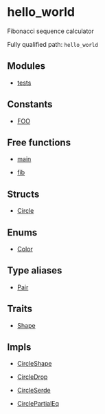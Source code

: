 # hello_world

Fibonacci sequence calculator


Fully qualified path: `hello_world`

## Modules

- [tests](./hello_world-tests.md)

## Constants

- [FOO](./hello_world-FOO.md)

## Free functions

- [main](./hello_world-main.md)

- [fib](./hello_world-fib.md)

## Structs

- [Circle](./hello_world-Circle.md)

## Enums

- [Color](./hello_world-Color.md)

## Type aliases

- [Pair](./hello_world-Pair.md)

## Traits

- [Shape](./hello_world-Shape.md)

## Impls

- [CircleShape](./hello_world-CircleShape.md)

- [CircleDrop](./hello_world-CircleDrop.md)

- [CircleSerde](./hello_world-CircleSerde.md)

- [CirclePartialEq](./hello_world-CirclePartialEq.md)

